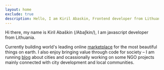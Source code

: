 ```yaml
---
layout: home
exclude: true
description: Hello, I am Kiril Abaskin, Frontend developer from Lithuania, Vilnius
---
```


<p class="about-me">
  Hi there, my name is Kiril Abaškin (/Abaʃkin/), I am javascript developer from Lithuania.
</p>

<p class="about-me">
  Currently building world's leading online <a href="https://1stdibs.com">marketplace</a> for the most beautiful things on earth. I also enjoy bringing value through code for society – I am running <a href="https://urbanistas.lt">blog</a> about cities and ocassionally working on some NGO projects mainly connected with city development and local communities.
</p>
